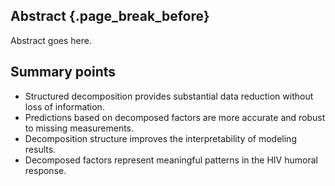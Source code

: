 ## Abstract {.page_break_before}

Abstract goes here.

## Summary points

- Structured decomposition provides substantial data reduction without loss of information.
- Predictions based on decomposed factors are more accurate and robust to missing measurements.
- Decomposition structure improves the interpretability of modeling results.
- Decomposed factors represent meaningful patterns in the HIV humoral response.
